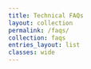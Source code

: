 ```yaml
---
title: Technical FAQs
layout: collection
permalink: /faqs/
collection: faqs
entries_layout: list
classes: wide
---
```



